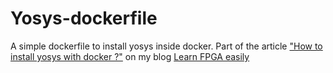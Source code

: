 # Yosys-dockerfile
A simple dockerfile to install yosys inside docker. Part of the article ["How to install yosys with docker ?"](https://learn-fpga-easily.com/how-to-install-yosys-with-docker/) on my blog [Learn FPGA easily](https://learn-fpga-easily.com)
